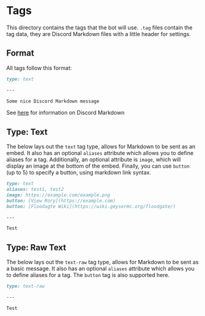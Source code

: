 # Tags
This directory contains the tags that the bot will use. `.tag` files contain the tag data, they are Discord Markdown files with a little header for settings.

## Format
All tags follow this format:
```markdown
type: text

---

Some nice Discord Markdown message
```
See [here](https://support.discord.com/hc/en-us/articles/210298617-Markdown-Text-101-Chat-Formatting-Bold-Italic-Underline-) for information on Discord Markdown

## Type: Text
The below lays out the `text` tag type, allows for Markdown to be sent as an embed. It also has an optional `aliases` attribute which allows you to define aliases for a tag. Additionally, an optional attribute is `image`, which will display an image at the bottom of the embed. Finally, you can use `button` (up to 5) to specify a button, using markdown link syntax.

```markdown
type: text
aliases: test1, test2
image: https://example.com/example.png
button: [View Rory](https://example.com)
button: [Floodagte Wiki](https://wiki.geysermc.org/floodgate/)

---

Test
```

## Type: Raw Text 
The below lays out the `text-raw` tag type, allows for Markdown to be sent as a basic message. It also has an optional `aliases` attribute which allows you to define aliases for a tag. The `button` tag is also supported here.

```markdown
type: text-raw

---

Test
```
